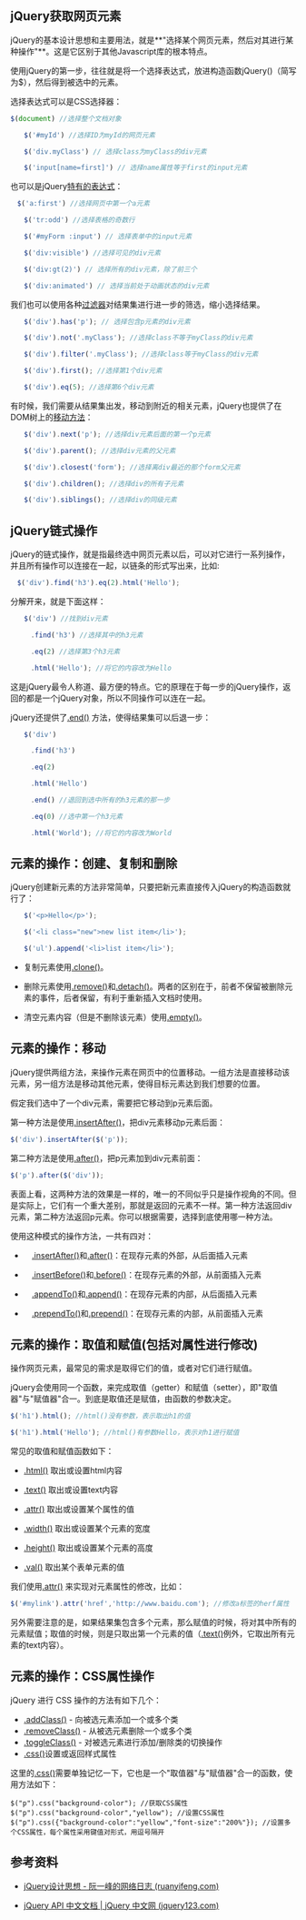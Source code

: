 ##  jQuery获取网页元素

jQuery的基本设计思想和主要用法，就是**"选择某个网页元素，然后对其进行某种操作"**。这是它区别于其他Javascript库的根本特点。

使用jQuery的第一步，往往就是将一个选择表达式，放进构造函数jQuery()（简写为$），然后得到被选中的元素。

选择表达式可以是CSS选择器：

```js
$(document) //选择整个文档对象

　　$('#myId') //选择ID为myId的网页元素

　　$('div.myClass') // 选择class为myClass的div元素

　　$('input[name=first]') // 选择name属性等于first的input元素
```

也可以是jQuery[特有的表达式](https://www.jquery123.com/category/selectors/)：

```js
　$('a:first') //选择网页中第一个a元素

　　$('tr:odd') //选择表格的奇数行

　　$('#myForm :input') // 选择表单中的input元素

　　$('div:visible') //选择可见的div元素

　　$('div:gt(2)') // 选择所有的div元素，除了前三个

　　$('div:animated') // 选择当前处于动画状态的div元素
```

我们也可以使用各种[过滤器](https://www.jquery123.com/category/traversing/filtering/)对结果集进行进一步的筛选，缩小选择结果。

```js
　　$('div').has('p'); // 选择包含p元素的div元素

　　$('div').not('.myClass'); //选择class不等于myClass的div元素

　　$('div').filter('.myClass'); //选择class等于myClass的div元素

　　$('div').first(); //选择第1个div元素

　　$('div').eq(5); //选择第6个div元素
```

有时候，我们需要从结果集出发，移动到附近的相关元素，jQuery也提供了在DOM树上的[移动方法](https://www.jquery123.com/category/traversing/tree-traversal/)：

```js
　　$('div').next('p'); //选择div元素后面的第一个p元素

　　$('div').parent(); //选择div元素的父元素

　　$('div').closest('form'); //选择离div最近的那个form父元素

　　$('div').children(); //选择div的所有子元素

　　$('div').siblings(); //选择div的同级元素
```

## jQuery链式操作

jQuery的链式操作，就是指最终选中网页元素以后，可以对它进行一系列操作，并且所有操作可以连接在一起，以链条的形式写出来，比如:

```js
　$('div').find('h3').eq(2).html('Hello');
```

分解开来，就是下面这样：

```js
　　$('div') //找到div元素

　　　.find('h3') //选择其中的h3元素

　　　.eq(2) //选择第3个h3元素

　　　.html('Hello'); //将它的内容改为Hello
```



这是jQuery最令人称道、最方便的特点。它的原理在于每一步的jQuery操作，返回的都是一个jQuery对象，所以不同操作可以连在一起。

jQuery还提供了[.end()](https://www.jquery123.com/end/) 方法，使得结果集可以后退一步：

```js
　　$('div')

　　　.find('h3')

　　　.eq(2)

　　　.html('Hello')

　　　.end() //退回到选中所有的h3元素的那一步

　　　.eq(0) //选中第一个h3元素

　　　.html('World'); //将它的内容改为World
```

## 元素的操作：创建、复制和删除

jQuery创建新元素的方法非常简单，只要把新元素直接传入jQuery的构造函数就行了：

```js
　　$('<p>Hello</p>');

　　$('<li class="new">new list item</li>');

　　$('ul').append('<li>list item</li>');
```

* 复制元素使用[.clone()](https://www.jquery123.com/clone/)。

* 删除元素使用[.remove()](https://www.jquery123.com/remove/)和[.detach()](https://www.jquery123.com/detach/)。两者的区别在于，前者不保留被删除元素的事件，后者保留，有利于重新插入文档时使用。

* 清空元素内容（但是不删除该元素）使用[.empty()](https://www.jquery123.com/empty/)。

## 元素的操作：移动

jQuery提供两组方法，来操作元素在网页中的位置移动。一组方法是直接移动该元素，另一组方法是移动其他元素，使得目标元素达到我们想要的位置。

假定我们选中了一个div元素，需要把它移动到p元素后面。

第一种方法是使用[.insertAfter()](https://www.jquery123.com/insertAfter/)，把div元素移动p元素后面：

```js
$('div').insertAfter($('p'));
```

第二种方法是使用[.after()](https://www.jquery123.com/after/)，把p元素加到div元素前面：

```js
$('p').after($('div'));
```

表面上看，这两种方法的效果是一样的，唯一的不同似乎只是操作视角的不同。但是实际上，它们有一个重大差别，那就是返回的元素不一样。第一种方法返回div元素，第二种方法返回p元素。你可以根据需要，选择到底使用哪一种方法。

使用这种模式的操作方法，一共有四对：

* 　[.insertAfter()](https://www.jquery123.com/insertAfter/)和[.after()](https://www.jquery123.com/after/)：在现存元素的外部，从后面插入元素

* 　[.insertBefore()](https://www.jquery123.com/insertBefore/)和[.before()](https://www.jquery123.com/before)：在现存元素的外部，从前面插入元素

* 　[.appendTo()](https://www.jquery123.com/appendTo/)和[.append()](https://www.jquery123.com/append)：在现存元素的内部，从后面插入元素

* 　[.prependTo()](https://www.jquery123.com/prependTo/)和[.prepend()](https://www.jquery123.com/prepend)：在现存元素的内部，从前面插入元素

## 元素的操作：取值和赋值(包括对属性进行修改)

操作网页元素，最常见的需求是取得它们的值，或者对它们进行赋值。

jQuery会使用同一个函数，来完成取值（getter）和赋值（setter），即"取值器"与"赋值器"合一。到底是取值还是赋值，由函数的参数决定。

```js
$('h1').html(); //html()没有参数，表示取出h1的值

$('h1').html('Hello'); //html()有参数Hello，表示对h1进行赋值
```

常见的取值和赋值函数如下：

* [.html()](https://www.jquery123.com/html/) 取出或设置html内容

* [.text()](https://www.jquery123.com/text/) 取出或设置text内容

* [.attr()](https://www.jquery123.com/attr/) 取出或设置某个属性的值

* [.width()](https://www.jquery123.com/width/) 取出或设置某个元素的宽度

* [.height()](https://www.jquery123.com/height/) 取出或设置某个元素的高度

* [.val()](https://www.jquery123.com/val/) 取出某个表单元素的值

我们使用[.attr()](https://www.jquery123.com/attr/) 来实现对元素属性的修改，比如：

```js
$('#mylink').attr('href','http://www.baidu.com'); //修改a标签的herf属性
```

另外需要注意的是，如果结果集包含多个元素，那么赋值的时候，将对其中所有的元素赋值；取值的时候，则是只取出第一个元素的值（[.text()](https://www.jquery123.com/text/)例外，它取出所有元素的text内容）。

## 元素的操作：CSS属性操作

jQuery 进行 CSS 操作的方法有如下几个：

- [.addClass()](https://www.jquery123.com/addClass/#addClass-className) - 向被选元素添加一个或多个类
- [.removeClass()](https://www.jquery123.com/removeClass/#removeClass-className) - 从被选元素删除一个或多个类
- [.toggleClass()](https://www.jquery123.com/toggleClass/#toggleClass-className) - 对被选元素进行添加/删除类的切换操作
- [.css()](https://www.jquery123.com/css/#css-propertyName)设置或返回样式属性

这里的[.css()](https://www.jquery123.com/css/#css-propertyName)需要单独记忆一下，它也是一个"取值器"与"赋值器"合一的函数，使用方法如下：

```JS
$("p").css("background-color"); //获取CSS属性
$("p").css("background-color","yellow"); //设置CSS属性
$("p").css({"background-color":"yellow","font-size":"200%"}); //设置多个CSS属性，每个属性采用键值对形式，用逗号隔开
```

## 参考资料

* [jQuery设计思想 - 阮一峰的网络日志 (ruanyifeng.com)](http://www.ruanyifeng.com/blog/2011/07/jquery_fundamentals.html)

* [jQuery API 中文文档 | jQuery 中文网 (jquery123.com)](https://www.jquery123.com/)

